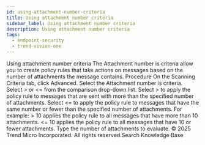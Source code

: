 ```yaml
---
id: using-attachment-number-criteria
title: Using attachment number criteria
sidebar_label: Using attachment number criteria
description: Using attachment number criteria
tags:
  - endpoint-security
  - trend-vision-one
---
```


 Using attachment number criteria The Attachment number is criteria allow you to create policy rules that take actions on messages based on the number of attachments the message contains. Procedure On the Scanning Criteria tab, click Advanced. Select the Attachment number is criteria. Select > or <= from the comparison drop-down list. Select > to apply the policy rule to messages that are sent with more than the specified number of attachments. Select <= to apply the policy rule to messages that have the same number or fewer than the specified number of attachments. For example: > 10 applies the policy rule to all messages that have more than 10 attachments. <= 10 applies the policy rule to all messages that have 10 or fewer attachments. Type the number of attachments to evaluate. © 2025 Trend Micro Incorporated. All rights reserved.Search Knowledge Base